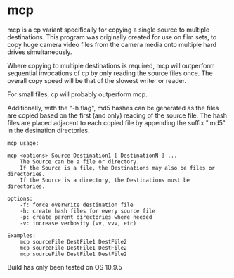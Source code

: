 # mcp
mcp is a cp variant specifically for copying a single source to multiple destinations.  This program was originally created for use on film sets, to copy huge camera video files from the camera media onto multiple hard drives simultaneously.  

Where copying to multiple destinations is required, mcp will outperform sequential invocations of cp by only reading the source files once.  The overall copy speed will be that of the slowest writer or reader.

For small files, cp will probably outperform mcp.

Additionally, with the "-h flag", md5 hashes can be generated as the files are copied based on the first (and only) reading of the source file.  The hash files are placed adjacent to each copied file by appending the suffix ".md5" in the desination directories.

```
mcp usage:

mcp <options> Source Destination1 [ DestinationN ] ...
	The Source can be a file or directory.
	If the Source is a file, the Destinations may also be files or directories.
	If the Source is a directory, the Destinations must be directories.

options:
	-f: force overwrite destination file
	-h: create hash files for every source file
	-p: create parent directories where needed
	-v: increase verbosity (vv, vvv, etc)

Examples:
	mcp sourceFile DestFile1 DestFile2
	mcp sourceFile DestFile1 DestFile2
	mcp sourceFile DestFile1 DestFile2
```
 
Build has only been tested on OS 10.9.5
